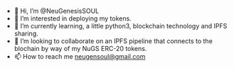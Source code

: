 - 👋 Hi, I’m @NeuGenesisSOUL
- 👀 I’m interested in deploying my tokens.
- 🌱 I’m currently learning, a little python3, blockchain technology and IPFS sharing.
- 💞️ I’m looking to collaborate on an IPFS pipeline that connects to the blochain by way of my NuGS ERC-20 tokens.
- 📫 How to reach me neugensoul@gmail.com

<!---
NeuGenesisSOUL/NeuGenesisSOUL is a ✨ special ✨ repository because its `README.md` (this file) appears on your GitHub profile.
You can click the Preview link to take a look at your changes.
--->
